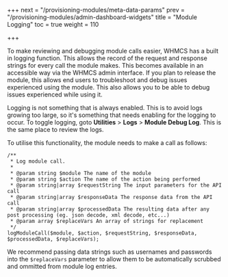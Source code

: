 +++
next = "/provisioning-modules/meta-data-params"
prev = "/provisioning-modules/admin-dashboard-widgets"
title = "Module Logging"
toc = true
weight = 110

+++

To make reviewing and debugging module calls easier, WHMCS has a built in logging function.
This allows the record of the request and response strings for every call the module makes.
This becomes available in an accessible way via the WHMCS admin interface.
If you plan to release the module, this allows end users to troubleshoot and debug issues experienced using the module.
This also allows you to be able to debug issues experienced while using it.

Logging is not something that is always enabled.
This is to avoid logs growing too large, so it's something that needs enabling for the logging to occur.
To toggle logging, goto **Utilities** > **Logs** > **Module Debug Log**.
This is the same place to review the logs.

To utilise this functionality, the module needs to make a call as follows:

```
/**
 * Log module call.
 *
 * @param string $module The name of the module
 * @param string $action The name of the action being performed
 * @param string|array $requestString The input parameters for the API call
 * @param string|array $responseData The response data from the API call
 * @param string|array $processedData The resulting data after any post processing (eg. json decode, xml decode, etc...)
 * @param array $replaceVars An array of strings for replacement
 */
logModuleCall($module, $action, $requestString, $responseData, $processedData, $replaceVars);
```

We recommend passing data strings such as usernames and passwords into the `$replaceVars` parameter to allow them to be automatically scrubbed and ommitted from module log entries.
